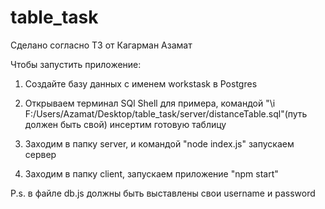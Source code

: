 # table_task

Сделано согласно ТЗ от Кагарман Азамат

Чтобы запустить приложение:

1) Создайте базу данных с именем workstask в Postgres

2) Открываем терминал SQl Shell для примера, командой "\i F:/Users/Azamat/Desktop/table_task/server/distanceTable.sql"(путь должен быть свой) инсертим готовую таблицу

3) Заходим в папку server, и командой "node index.js" запускаем сервер

4) Заходим в папку client, запускаем приложение "npm start"

P.s. в файле db.js должны быть выставлены свои username и password
